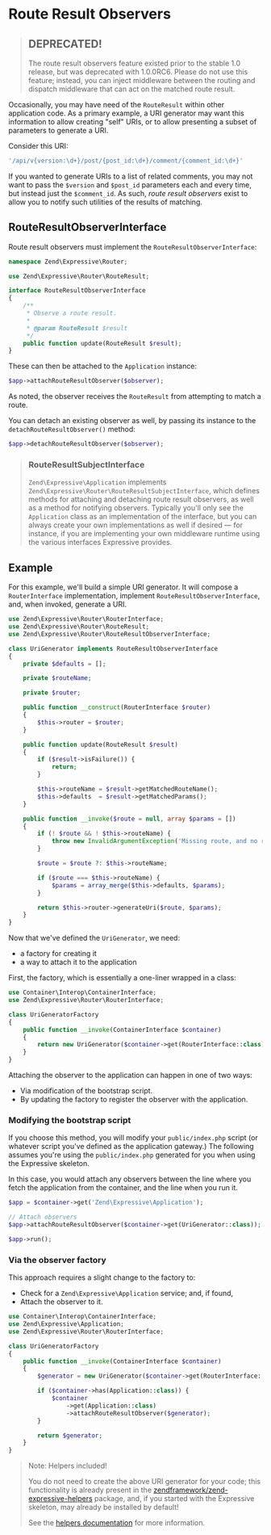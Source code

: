# Route Result Observers

> ## DEPRECATED!
>
> The route result observers feature existed prior to the stable 1.0 release,
> but was deprecated with 1.0.0RC6. Please do not use this feature; instead,
> you can inject middleware between the routing and dispatch middleware that can
> act on the matched route result.

Occasionally, you may have need of the `RouteResult` within other application
code. As a primary example, a URI generator may want this information to allow
creating "self" URIs, or to allow presenting a subset of parameters to generate
a URI.

Consider this URI:

```php
'/api/v{version:\d+}/post/{post_id:\d+}/comment/{comment_id:\d+}'
```

If you wanted to generate URIs to a list of related comments, you may not want
to pass the `$version` and `$post_id` parameters each and every time, but
instead just the `$comment_id`. As such, *route result observers* exist to allow
you to notify such utilities of the results of matching.

## RouteResultObserverInterface

Route result observers must implement the `RouteResultObserverInterface`:

```php
namespace Zend\Expressive\Router;

use Zend\Expressive\Router\RouteResult;

interface RouteResultObserverInterface
{
    /**
     * Observe a route result.
     *
     * @param RouteResult $result
     */
    public function update(RouteResult $result);
}
```

These can then be attached to the `Application` instance:

```php
$app->attachRouteResultObserver($observer);
```

As noted, the observer receives the `RouteResult` from attempting to match a
route.

You can detach an existing observer as well, by passing its instance to the
`detachRouteResultObserver()` method:

```php
$app->detachRouteResultObserver($observer);
```

> ### RouteResultSubjectInterface
>
> `Zend\Expressive\Application` implements `Zend\Expressive\Router\RouteResultSubjectInterface`,
> which defines methods for attaching and detaching route result observers, as
> well as a method for notifying observers. Typically you'll only see the
> `Application` class as an implementation of the interface, but you can always
> create your own implementations as well if desired &mdash; for instance, if
> you are implementing your own middleware runtime using the various interfaces
> Expressive provides.

## Example

For this example, we'll build a simple URI generator. It will compose a
`RouterInterface` implementation, implement `RouteResultObserverInterface`, and,
when invoked, generate a URI.

```php
use Zend\Expressive\Router\RouterInterface;
use Zend\Expressive\Router\RouteResult;
use Zend\Expressive\Router\RouteResultObserverInterface;

class UriGenerator implements RouteResultObserverInterface
{
    private $defaults = [];

    private $routeName;

    private $router;

    public function __construct(RouterInterface $router)
    {
        $this->router = $router;
    }

    public function update(RouteResult $result)
    {
        if ($result->isFailure()) {
            return;
        }

        $this->routeName = $result->getMatchedRouteName();
        $this->defaults  = $result->getMatchedParams();
    }

    public function __invoke($route = null, array $params = [])
    {
        if (! $route && ! $this->routeName) {
            throw new InvalidArgumentException('Missing route, and no route was matched to use as a default!');
        }

        $route = $route ?: $this->routeName;

        if ($route === $this->routeName) {
            $params = array_merge($this->defaults, $params);
        }

        return $this->router->generateUri($route, $params);
    }
}
```

Now that we've defined the `UriGenerator`, we need:

- a factory for creating it
- a way to attach it to the application

First, the factory, which is essentially a one-liner wrapped in a class:

```php
use Container\Interop\ContainerInterface;
use Zend\Expressive\Router\RouterInterface;

class UriGeneratorFactory
{
    public function __invoke(ContainerInterface $container)
    {
        return new UriGenerator($container->get(RouterInterface::class));
    }
}
```

Attaching the observer to the application can happen in one of two ways:

- Via modification of the bootstrap script.
- By updating the factory to register the observer with the application.

### Modifying the bootstrap script

If you choose this method, you will modify your `public/index.php` script (or
whatever script you've defined as the application gateway.) The following
assumes you're using the `public/index.php` generated for you when using the
Expressive skeleton.

In this case, you would attach any observers between the line where you fetch
the application from the container, and the line when you run it.

```php
$app = $container->get('Zend\Expressive\Application');

// Attach observers
$app->attachRouteResultObserver($container->get(UriGenerator::class));

$app->run();
```

### Via the observer factory

This approach requires a slight change to the factory to:

- Check for a `Zend\Expressive\Application` service; and, if found,
- Attach the observer to it.

```php
use Container\Interop\ContainerInterface;
use Zend\Expressive\Application;
use Zend\Expressive\Router\RouterInterface;

class UriGeneratorFactory
{
    public function __invoke(ContainerInterface $container)
    {
        $generator = new UriGenerator($container->get(RouterInterface::class));

        if ($container->has(Application::class)) {
            $container
                ->get(Application::class)
                ->attachRouteResultObserver($generator);
        }

        return $generator;
    }
}
```

> Note: Helpers included!
>
> You do not need to create the above URI generator for your code; this
> functionality is already present in the [zendframework/zend-expressive-helpers](https://github.com/zendframework/zend-expressive-helpers)
> package, and, if you started with the Expressive skeleton, may already
> be installed by default!
>
> See the [helpers documentation](../helpers/intro.md) for more information.
